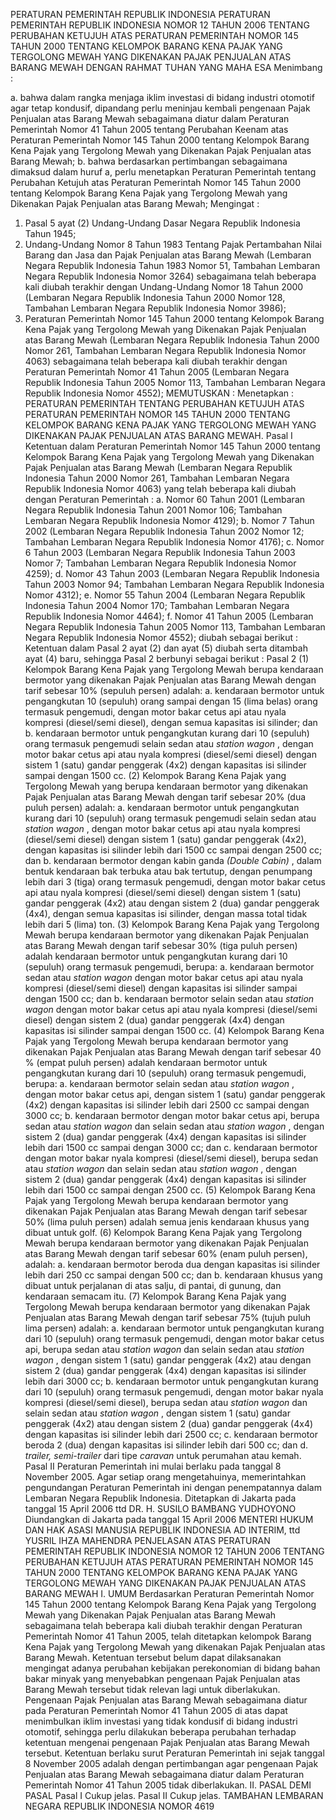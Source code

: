  PERATURAN PEMERINTAH REPUBLIK INDONESIA PERATURAN PEMERINTAH REPUBLIK INDONESIA NOMOR 12 TAHUN 2006 TENTANG PERUBAHAN KETUJUH ATAS PERATURAN PEMERINTAH NOMOR 145 TAHUN 2000 TENTANG KELOMPOK BARANG KENA PAJAK YANG TERGOLONG MEWAH YANG DIKENAKAN PAJAK PENJUALAN ATAS BARANG MEWAH
DENGAN RAHMAT TUHAN YANG MAHA ESA
Menimbang :

a. bahwa dalam rangka menjaga iklim investasi di bidang industri otomotif agar tetap kondusif, dipandang perlu meninjau kembali pengenaan Pajak Penjualan atas Barang Mewah sebagaimana diatur dalam Peraturan Pemerintah Nomor 41 Tahun 2005 tentang Perubahan Keenam atas Peraturan Pemerintah Nomor 145 Tahun 2000 tentang Kelompok Barang Kena Pajak yang Tergolong Mewah yang Dikenakan Pajak Penjualan atas Barang Mewah;
b. bahwa berdasarkan pertimbangan sebagaimana dimaksud dalam huruf a, perlu menetapkan Peraturan Pemerintah tentang Perubahan Ketujuh atas Peraturan Pemerintah Nomor 145 Tahun 2000 tentang Kelompok Barang Kena Pajak yang Tergolong Mewah yang Dikenakan Pajak Penjualan atas Barang Mewah;
Mengingat :

1. Pasal 5 ayat (2) Undang-Undang Dasar Negara Republik Indonesia Tahun 1945;
2. Undang-Undang Nomor 8 Tahun 1983 Tentang Pajak Pertambahan Nilai Barang dan Jasa dan Pajak Penjualan atas Barang Mewah (Lembaran Negara Republik Indonesia Tahun 1983 Nomor 51, Tambahan Lembaran Negara Republik Indonesia Nomor 3264) sebagaimana telah beberapa kali diubah terakhir dengan Undang-Undang Nomor 18 Tahun 2000 (Lembaran Negara Republik Indonesia Tahun 2000 Nomor 128, Tambahan Lembaran Negara Republik Indonesia Nomor 3986);
3. Peraturan Pemerintah Nomor 145 Tahun 2000 tentang Kelompok Barang Kena Pajak yang Tergolong Mewah yang Dikenakan Pajak Penjualan atas Barang Mewah (Lembaran Negara Republik Indonesia Tahun 2000 Nomor 261, Tambahan Lembaran Negara Republik Indonesia Nomor 4063) sebagaimana telah beberapa kali diubah terakhir dengan Peraturan Pemerintah Nomor 41 Tahun 2005 (Lembaran Negara Republik Indonesia Tahun 2005 Nomor 113, Tambahan Lembaran Negara Republik Indonesia Nomor 4552);
MEMUTUSKAN :
 Menetapkan : PERATURAN PEMERINTAH TENTANG PERUBAHAN KETUJUH ATAS PERATURAN PEMERINTAH NOMOR 145 TAHUN 2000 TENTANG KELOMPOK BARANG KENA PAJAK YANG TERGOLONG MEWAH YANG DIKENAKAN PAJAK PENJUALAN ATAS BARANG MEWAH.
Pasal I
Ketentuan dalam Peraturan Pemerintah Nomor 145 Tahun 2000 tentang Kelompok Barang Kena Pajak yang Tergolong Mewah yang Dikenakan Pajak Penjualan atas Barang Mewah (Lembaran Negara Republik Indonesia Tahun 2000 Nomor 261, Tambahan Lembaran Negara Republik Indonesia Nomor 4063) yang telah beberapa kali diubah dengan Peraturan Pemerintah :
a. Nomor 60 Tahun 2001 (Lembaran Negara Republik Indonesia Tahun 2001 Nomor 106; Tambahan Lembaran Negara Republik Indonesia Nomor 4129);
b. Nomor 7 Tahun 2002 (Lembaran Negara Republik Indonesia Tahun 2002 Nomor 12; Tambahan Lembaran Negara Republik Indonesia Nomor 4176);
c. Nomor 6 Tahun 2003 (Lembaran Negara Republik Indonesia Tahun 2003 Nomor 7; Tambahan Lembaran Negara Republik Indonesia Nomor 4259);
d. Nomor 43 Tahun 2003 (Lembaran Negara Republik Indonesia Tahun 2003 Nomor 94; Tambahan Lembaran Negara Republik Indonesia Nomor 4312);
e. Nomor 55 Tahun 2004 (Lembaran Negara Republik Indonesia Tahun 2004 Nomor 170; Tambahan Lembaran Negara Republik Indonesia Nomor 4464);
f. Nomor 41 Tahun 2005 (Lembaran Negara Republik Indonesia Tahun 2005 Nomor 113, Tambahan Lembaran Negara Republik Indonesia Nomor 4552); diubah sebagai berikut : Ketentuan dalam Pasal 2 ayat (2) dan ayat (5) diubah serta ditambah ayat (4) baru, sehingga Pasal 2 berbunyi sebagai berikut :
Pasal 2
(1) Kelompok Barang Kena Pajak yang Tergolong Mewah berupa kendaraan bermotor yang dikenakan Pajak Penjualan atas Barang Mewah dengan tarif sebesar 10% (sepuluh persen) adalah:
a. kendaraan bermotor untuk pengangkutan 10 (sepuluh) orang sampai dengan 15 (lima belas) orang termasuk pengemudi, dengan motor bakar cetus api atau nyala kompresi (diesel/semi diesel), dengan semua kapasitas isi silinder; dan
b. kendaraan bermotor untuk pengangkutan kurang dari 10 (sepuluh) orang termasuk pengemudi selain sedan atau _station wagon_ , dengan motor bakar cetus api atau nyala kompresi (diesel/semi diesel) dengan sistem 1 (satu) gandar penggerak (4x2) dengan kapasitas isi silinder sampai dengan 1500 cc.
(2) Kelompok Barang Kena Pajak yang Tergolong Mewah yang berupa kendaraan bermotor yang dikenakan Pajak Penjualan atas Barang Mewah dengan tarif sebesar 20% (dua puluh persen) adalah:
a. kendaraan bermotor untuk pengangkutan kurang dari 10 (sepuluh) orang termasuk pengemudi selain sedan atau _station wagon_ , dengan motor bakar cetus api atau nyala kompresi (diesel/semi diesel) dengan sistem 1 (satu) gandar penggerak (4x2), dengan kapasitas isi silinder lebih dari 1500 cc sampai dengan 2500 cc; dan
b. kendaraan bermotor dengan kabin ganda _(Double Cabin)_ , dalam bentuk kendaraan bak terbuka atau bak tertutup, dengan penumpang lebih dari 3 (tiga) orang termasuk pengemudi, dengan motor bakar cetus api atau nyala kompresi (diesel/semi diesel) dengan sistem 1 (satu) gandar penggerak (4x2) atau dengan sistem 2 (dua) gandar penggerak (4x4), dengan semua kapasitas isi silinder, dengan massa total tidak lebih dari 5 (lima) ton.
(3) Kelompok Barang Kena Pajak yang Tergolong Mewah berupa kendaraan bermotor yang dikenakan Pajak Penjualan atas Barang Mewah dengan tarif sebesar 30% (tiga puluh persen) adalah kendaraan bermotor untuk pengangkutan kurang dari 10 (sepuluh) orang termasuk pengemudi, berupa:
a. kendaraan bermotor sedan atau _station wagon_ dengan motor bakar cetus api atau nyala kompresi (diesel/semi diesel) dengan kapasitas isi silinder sampai dengan 1500 cc; dan
b. kendaraan bermotor selain sedan atau _station wagon_ dengan motor bakar cetus api atau nyala kompresi (diesel/semi diesel) dengan sistem 2 (dua) gandar penggerak (4x4) dengan kapasitas isi silinder sampai dengan 1500 cc.
(4) Kelompok Barang Kena Pajak yang Tergolong Mewah berupa kendaraan bermotor yang dikenakan Pajak Penjualan atas Barang Mewah dengan tarif sebesar 40 % (empat puluh persen) adalah kendaraan bermotor untuk pengangkutan kurang dari 10 (sepuluh) orang termasuk pengemudi, berupa:
a. kendaraan bermotor selain sedan atau _station wagon_ , dengan motor bakar cetus api, dengan sistem 1 (satu) gandar penggerak (4x2) dengan kapasitas isi silinder lebih dari 2500 cc sampai dengan 3000 cc;
b. kendaraan bermotor dengan motor bakar cetus api, berupa sedan atau _station wagon_ dan selain sedan atau _station wagon_ , dengan sistem 2 (dua) gandar penggerak (4x4) dengan kapasitas isi silinder lebih dari 1500 cc sampai dengan 3000 cc; dan
c. kendaraan bermotor dengan motor bakar nyala kompresi (diesel/semi diesel), berupa sedan atau _station wagon_ dan selain sedan atau _station wagon_ , dengan sistem 2 (dua) gandar penggerak (4x4) dengan kapasitas isi silinder lebih dari 1500 cc sampai dengan 2500 cc.
(5) Kelompok Barang Kena Pajak yang Tergolong Mewah berupa kendaraan bermotor yang dikenakan Pajak Penjualan atas Barang Mewah dengan tarif sebesar 50% (lima puluh persen) adalah semua jenis kendaraan khusus yang dibuat untuk golf.
(6) Kelompok Barang Kena Pajak yang Tergolong Mewah berupa kendaraan bermotor yang dikenakan Pajak Penjualan atas Barang Mewah dengan tarif sebesar 60% (enam puluh persen), adalah:
a. kendaraan bermotor beroda dua dengan kapasitas isi silinder lebih dari 250 cc sampai dengan 500 cc; dan
b. kendaraan khusus yang dibuat untuk perjalanan di atas salju, di pantai, di gunung, dan kendaraan semacam itu.
(7) Kelompok Barang Kena Pajak yang Tergolong Mewah berupa kendaraan bermotor yang dikenakan Pajak Penjualan atas Barang Mewah dengan tarif sebesar 75% (tujuh puluh lima persen) adalah:
a. kendaraan bermotor untuk pengangkutan kurang dari 10 (sepuluh) orang termasuk pengemudi, dengan motor bakar cetus api, berupa sedan atau _station_ _wagon_ dan selain sedan atau _station wagon_ , dengan sistem 1 (satu) gandar penggerak (4x2) atau dengan sistem 2 (dua) gandar penggerak (4x4) dengan kapasitas isi silinder lebih dari 3000 cc;
b. kendaraan bermotor untuk pengangkutan kurang dari 10 (sepuluh) orang termasuk pengemudi, dengan motor bakar nyala kompresi (diesel/semi diesel), berupa sedan atau _station wagon_ dan selain sedan atau _station wagon_ , dengan sistem 1 (satu) gandar penggerak (4x2) atau dengan sistem 2 (dua) gandar penggerak (4x4) dengan kapasitas isi silinder lebih dari 2500 cc;
c. kendaraan bermotor beroda 2 (dua) dengan kapasitas isi silinder lebih dari 500 cc; dan
d. _trailer, semi-trailer_ dari tipe _caravan_ untuk perumahan atau kemah.
Pasal II
Peraturan Pemerintah ini mulai berlaku pada tanggal 8 November 2005.
Agar setiap orang mengetahuinya, memerintahkan pengundangan Peraturan Pemerintah ini dengan penempatannya dalam Lembaran Negara Republik Indonesia. Ditetapkan di Jakarta pada tanggal 15 April 2006 ttd DR. H. SUSILO BAMBANG YUDHOYONO Diundangkan di Jakarta pada tanggal 15 April 2006 MENTERI HUKUM DAN HAK ASASI MANUSIA REPUBLIK INDONESIA AD INTERIM, ttd YUSRIL IHZA MAHENDRA PENJELASAN ATAS PERATURAN PEMERINTAH REPUBLIK INDONESIA NOMOR 12 TAHUN 2006 TENTANG PERUBAHAN KETUJUH ATAS PERATURAN PEMERINTAH NOMOR 145 TAHUN 2000 TENTANG KELOMPOK BARANG KENA PAJAK YANG TERGOLONG MEWAH YANG DIKENAKAN PAJAK PENJUALAN ATAS BARANG MEWAH I. UMUM Berdasarkan Peraturan Pemerintah Nomor 145 Tahun 2000 tentang Kelompok Barang Kena Pajak yang Tergolong Mewah yang Dikenakan Pajak Penjualan atas Barang Mewah sebagaimana telah beberapa kali diubah terakhir dengan Peraturan Pemerintah Nomor 41 Tahun 2005, telah ditetapkan kelompok Barang Kena Pajak yang Tergolong Mewah yang dikenakan Pajak Penjualan atas Barang Mewah. Ketentuan tersebut belum dapat dilaksanakan mengingat adanya perubahan kebijakan perekonomian di bidang bahan bakar minyak yang menyebabkan pengenaan Pajak Penjualan atas Barang Mewah tersebut tidak relevan lagi untuk diberlakukan. Pengenaan Pajak Penjualan atas Barang Mewah sebagaimana diatur pada Peraturan Pemerintah Nomor 41 Tahun 2005 di atas dapat menimbulkan iklim investasi yang tidak kondusif di bidang industri otomotif, sehingga perlu dilakukan beberapa perubahan terhadap ketentuan mengenai pengenaan Pajak Penjualan atas Barang Mewah tersebut. Ketentuan berlaku surut Peraturan Pemerintah ini sejak tanggal 8 November 2005 adalah dengan pertimbangan agar pengenaan Pajak Penjualan atas Barang Mewah sebagaimana diatur dalam Peraturan Pemerintah Nomor 41 Tahun 2005 tidak diberlakukan. II. PASAL DEMI PASAL Pasal I Cukup jelas. Pasal II Cukup jelas. TAMBAHAN LEMBARAN NEGARA REPUBLIK INDONESIA NOMOR 4619
